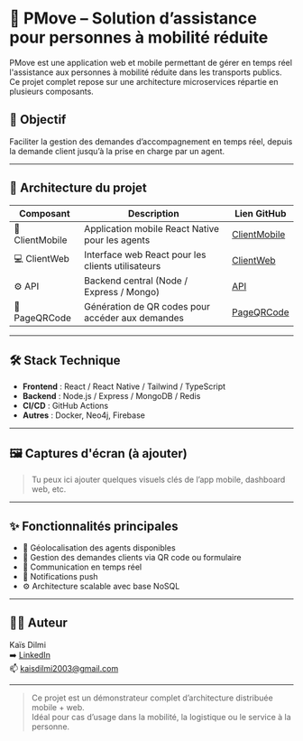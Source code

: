 # 🚌 PMove – Solution d’assistance pour personnes à mobilité réduite

PMove est une application web et mobile permettant de gérer en temps réel l'assistance aux personnes à mobilité réduite dans les transports publics. Ce projet complet repose sur une architecture microservices répartie en plusieurs composants.

## 🎯 Objectif

Faciliter la gestion des demandes d’accompagnement en temps réel, depuis la demande client jusqu’à la prise en charge par un agent.

---

## 🧩 Architecture du projet

| Composant       | Description                                               | Lien GitHub |
|-----------------|-----------------------------------------------------------|-------------|
| 📱 ClientMobile | Application mobile React Native pour les agents | [ClientMobile](https://github.com/PMRSAE5/ClientMobile) |
| 💻 ClientWeb    | Interface web React pour les clients utilisateurs         | [ClientWeb](https://github.com/PMRSAE5/Client) |
| ⚙️ API          | Backend central (Node / Express / Mongo)                  | [API](https://github.com/PMRSAE5/API) |
| 📄 PageQRCode   | Génération de QR codes pour accéder aux demandes          | [PageQRCode](https://github.com/PMRSAE5/PageQRCode) |

---

## 🛠️ Stack Technique

- **Frontend** : React / React Native / Tailwind / TypeScript
- **Backend** : Node.js / Express / MongoDB / Redis
- **CI/CD** : GitHub Actions
- **Autres** : Docker, Neo4j, Firebase

---

## 🖼️ Captures d'écran (à ajouter)

> Tu peux ici ajouter quelques visuels clés de l’app mobile, dashboard web, etc.

---

## ✨ Fonctionnalités principales

- 📍 Géolocalisation des agents disponibles
- 📲 Gestion des demandes clients via QR code ou formulaire
- 🔄 Communication en temps réel
- 🔔 Notifications push
- ⚙️ Architecture scalable avec base NoSQL

---

## 👨‍💻 Auteur

Kaïs Dilmi  
➡️ [LinkedIn](https://www.linkedin.com/in/kais-dilmi/)  
📫 kaisdilmi2003@gmail.com

---

> Ce projet est un démonstrateur complet d’architecture distribuée mobile + web.  
> Idéal pour cas d’usage dans la mobilité, la logistique ou le service à la personne.

